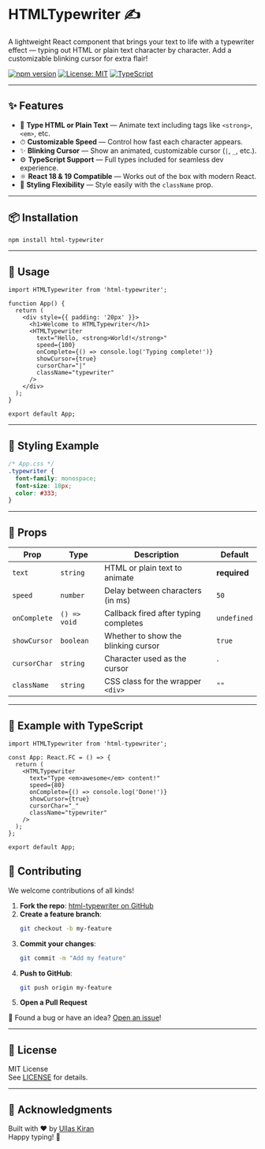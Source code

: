 # HTMLTypewriter ✍️

A lightweight React component that brings your text to life with a typewriter effect — typing out HTML or plain text character by character. Add a customizable blinking cursor for extra flair!

[![npm version](https://img.shields.io/npm/v/html-typewriter.svg)](https://www.npmjs.com/package/html-typewriter)
[![License: MIT](https://img.shields.io/badge/License-MIT-yellow.svg)](https://opensource.org/licenses/MIT)
[![TypeScript](https://img.shields.io/badge/TypeScript-Supported-blue.svg)](https://www.typescriptlang.org/)

---

## ✨ Features

- 📝 **Type HTML or Plain Text** — Animate text including tags like `<strong>`, `<em>`, etc.
- ⏱ **Customizable Speed** — Control how fast each character appears.
- ✨ **Blinking Cursor** — Show an animated, customizable cursor (`|`, `_`, etc.).
- ⚙️ **TypeScript Support** — Full types included for seamless dev experience.
- ⚛️ **React 18 & 19 Compatible** — Works out of the box with modern React.
- 🎨 **Styling Flexibility** — Style easily with the `className` prop.

---

## 📦 Installation

```bash
npm install html-typewriter
```

---

## 🚀 Usage

```tsx
import HTMLTypewriter from 'html-typewriter';

function App() {
  return (
    <div style={{ padding: '20px' }}>
      <h1>Welcome to HTMLTypewriter</h1>
      <HTMLTypewriter
        text="Hello, <strong>World!</strong>"
        speed={100}
        onComplete={() => console.log('Typing complete!')}
        showCursor={true}
        cursorChar="|"
        className="typewriter"
      />
    </div>
  );
}

export default App;
```

---

## 🎨 Styling Example

```css
/* App.css */
.typewriter {
  font-family: monospace;
  font-size: 18px;
  color: #333;
}
```

---

## 🧩 Props

| Prop         | Type         | Description                                   | Default     |
|--------------|--------------|-----------------------------------------------|-------------|
| `text`       | `string`     | HTML or plain text to animate                 | **required**|
| `speed`      | `number`     | Delay between characters (in ms)              | `50`        |
| `onComplete` | `() => void` | Callback fired after typing completes         | `undefined` |
| `showCursor` | `boolean`    | Whether to show the blinking cursor           | `true`      |
| `cursorChar` | `string`     | Character used as the cursor                  | `|`         |
| `className`  | `string`     | CSS class for the wrapper `<div>`            | `""`        |

---

## 🧪 Example with TypeScript

```tsx
import HTMLTypewriter from 'html-typewriter';

const App: React.FC = () => {
  return (
    <HTMLTypewriter
      text="Type <em>awesome</em> content!"
      speed={80}
      onComplete={() => console.log('Done!')}
      showCursor={true}
      cursorChar="_"
      className="typewriter"
    />
  );
};

export default App;
```



## 🤝 Contributing

We welcome contributions of all kinds!

1. **Fork the repo**: [html-typewriter on GitHub](https://github.com/ullas-kiran/html-typewriter)
2. **Create a feature branch**:
   ```bash
   git checkout -b my-feature
   ```
3. **Commit your changes**:
   ```bash
   git commit -m "Add my feature"
   ```
4. **Push to GitHub**:
   ```bash
   git push origin my-feature
   ```
5. **Open a Pull Request**

💬 Found a bug or have an idea? [Open an issue](https://github.com/ullas-kiran/html-typewriter/issues)!

---

## 📄 License

MIT License  
See [LICENSE](./LICENSE) for details.

---

## 🙏 Acknowledgments

Built with ❤️ by [Ullas Kiran](https://github.com/ullas-kiran)  
Happy typing! 🎉
